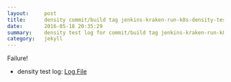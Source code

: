 ```yaml
---
layout:     post
title:      density commit/build tag jenkins-kraken-run-k8s-density-tests-91-30
date:       2016-05-18 20:35:29
summary:    density test log for commit/build tag jenkins-kraken-run-k8s-density-tests-91-30.
category:   jekyll
---
```


Failure!

- density test log: [Log File](http://s3-us-west-2.amazonaws.com/kraken-e2e-logs/density/jenkins-kraken-run-k8s-density-tests-91-30/build-log.txt)
